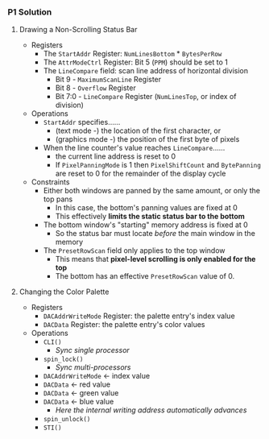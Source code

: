 ### P1 Solution

1. Drawing a Non-Scrolling Status Bar
    - Registers
        - The `StartAddr` Register: `NumLinesBottom` * `BytesPerRow`
        - The `AttrModeCtrl` Register: Bit 5 (`PPM`) should be set to 1
        - The `LineCompare` field: scan line address of horizontal division
            - Bit 9 - `MaximumScanLine` Register
            - Bit 8 - `Overflow` Register
            - Bit 7:0 - `LineCompare` Register (`NumLinesTop`, or index of division)
    - Operations
        - `StartAddr` specifies……
            - (text mode -) the location of the first character, or
            - (graphics mode -) the position of the first byte of pixels
        - When the line counter's value reaches `LineCompare`……
            - the current line address is reset to 0
            - If `PixelPanningMode` is 1 then `PixelShiftCount` and `BytePanning`<br>are reset to 0 for the remainder of the display cycle
    - Constraints
        - Either both windows are panned by the same amount, or only the top pans
            - In this case, the bottom's panning values are fixed at 0
            - This effectively **limits the static status bar to the bottom**
        - The bottom window's "starting" memory address is fixed at 0
            - So the status bar must locate *before* the main window in the memory
        - The `PresetRowScan` field only applies to the top window
            - This means that **pixel-level scrolling is only enabled for the top**
            - The bottom has an effective `PresetRowScan` value of 0.

2. Changing the Color Palette
    - Registers
        - `DACAddrWriteMode` Register: the palette entry's index value
        - `DACData` Register: the palette entry's color values
    - Operations
        - `CLI()`
            - *Sync single processor*
        - `spin_lock()`
            - *Sync multi-processors*
        - `DACAddrWriteMode` <- index value
        - `DACData` <- red value
        - `DACData` <- green value
        - `DACData` <- blue value
            - *Here the internal writing address automatically advances*
        - `spin_unlock()`
        - `STI()`
